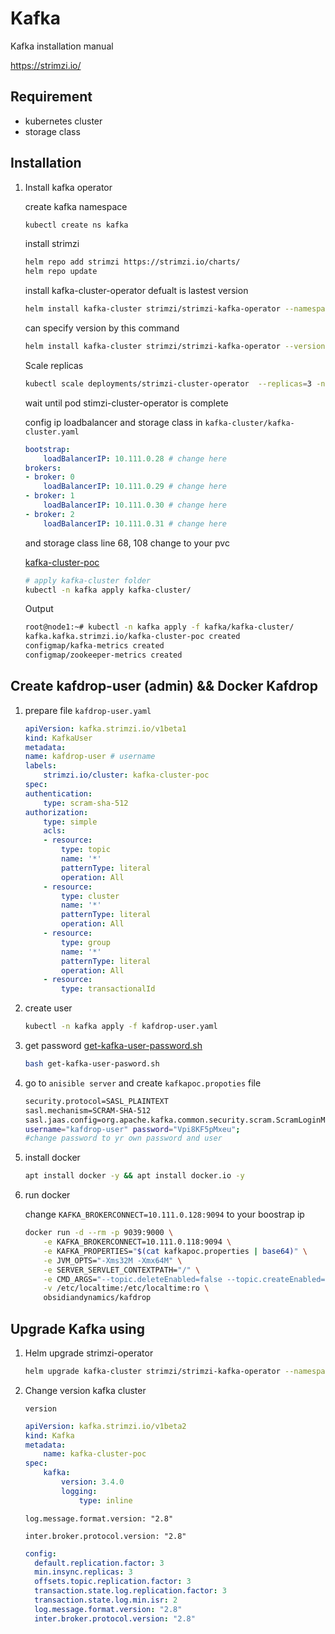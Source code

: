# Kafka

Kafka installation manual

https://strimzi.io/

## Requirement

- kubernetes cluster
- storage class

## Installation

1. Install kafka operator

    create kafka namespace

    ```bash
    kubectl create ns kafka
    ```

    install strimzi

    ```bash
    helm repo add strimzi https://strimzi.io/charts/
    helm repo update
    ```

    install kafka-cluster-operator defualt is lastest version

    ```bash
    helm install kafka-cluster strimzi/strimzi-kafka-operator --namespace kafka
    ```

    can specify version by this command

    ```bash
    helm install kafka-cluster strimzi/strimzi-kafka-operator --version 0.26.0 --namespace kafka
    ```

    Scale replicas

    ```bash
    kubectl scale deployments/strimzi-cluster-operator  --replicas=3 -n kafka
    ```

    wait until pod stimzi-cluster-operator is complete

    config ip loadbalancer and storage class in `kafka-cluster/kafka-cluster.yaml`

    ```yaml
    bootstrap:
        loadBalancerIP: 10.111.0.28 # change here
    brokers:
    - broker: 0
        loadBalancerIP: 10.111.0.29 # change here
    - broker: 1
        loadBalancerIP: 10.111.0.30 # change here
    - broker: 2
        loadBalancerIP: 10.111.0.31 # change here
    ```

    and storage class line 68, 108 change to your pvc

    [kafka-cluster-poc](kafka-cluster/kafka-cluster-poc.yml)

    ```Bash
    # apply kafka-cluster folder
    kubectl -n kafka apply kafka-cluster/
    ```

    Output

    ```Bash
    root@node1:~# kubectl -n kafka apply -f kafka/kafka-cluster/
    kafka.kafka.strimzi.io/kafka-cluster-poc created
    configmap/kafka-metrics created
    configmap/zookeeper-metrics created
    ```

## Create kafdrop-user (admin) && Docker Kafdrop

1. prepare file `kafdrop-user.yaml`

    ```yaml
    apiVersion: kafka.strimzi.io/v1beta1
    kind: KafkaUser
    metadata:
    name: kafdrop-user # username
    labels:
        strimzi.io/cluster: kafka-cluster-poc
    spec:
    authentication:
        type: scram-sha-512
    authorization:
        type: simple
        acls:
        - resource:
            type: topic
            name: '*'
            patternType: literal
            operation: All
        - resource:
            type: cluster
            name: '*'
            patternType: literal
            operation: All
        - resource:
            type: group
            name: '*'
            patternType: literal
            operation: All
        - resource:
            type: transactionalId
    ```

2. create user

    ```Bash
    kubectl -n kafka apply -f kafdrop-user.yaml
    ```

3. get password [get-kafka-user-password.sh](get-kafka-user-pasword.sh)

    ```Bash
    bash get-kafka-user-pasword.sh
    ```

4. go to `anisible server` and create `kafkapoc.propoties` file

    ```Bash
    security.protocol=SASL_PLAINTEXT
    sasl.mechanism=SCRAM-SHA-512 
    sasl.jaas.config=org.apache.kafka.common.security.scram.ScramLoginModule required 
    username="kafdrop-user" password="Vpi8KF5pMxeu"; 
    #change password to yr own password and user
    ```

5. install docker

    ```Bash
    apt install docker -y && apt install docker.io -y
    ```

6. run docker

    change `KAFKA_BROKERCONNECT=10.111.0.128:9094` to your boostrap ip

    ```Bash
    docker run -d --rm -p 9039:9000 \
        -e KAFKA_BROKERCONNECT=10.111.0.118:9094 \
        -e KAFKA_PROPERTIES="$(cat kafkapoc.properties | base64)" \
        -e JVM_OPTS="-Xms32M -Xmx64M" \
        -e SERVER_SERVLET_CONTEXTPATH="/" \
        -e CMD_ARGS="--topic.deleteEnabled=false --topic.createEnabled=false" \
        -v /etc/localtime:/etc/localtime:ro \
        obsidiandynamics/kafdrop
    ```

## Upgrade Kafka using 

1. Helm upgrade strimzi-operator

    ```bash
    helm upgrade kafka-cluster strimzi/strimzi-kafka-operator --namespace kafka
    ```

2. Change version kafka cluster 

    `version`

    ```yaml
    apiVersion: kafka.strimzi.io/v1beta2
    kind: Kafka
    metadata:
        name: kafka-cluster-poc
    spec:
        kafka:
            version: 3.4.0 
            logging:
                type: inline
    ```

    `log.message.format.version: "2.8"`
    
    `inter.broker.protocol.version: "2.8"`

    ```yaml
    config:
      default.replication.factor: 3
      min.insync.replicas: 3
      offsets.topic.replication.factor: 3
      transaction.state.log.replication.factor: 3
      transaction.state.log.min.isr: 2
      log.message.format.version: "2.8"
      inter.broker.protocol.version: "2.8"
    ```